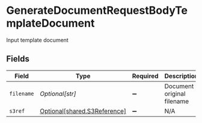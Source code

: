 # GenerateDocumentRequestBodyTemplateDocument

Input template document


## Fields

| Field                                                              | Type                                                               | Required                                                           | Description                                                        | Example                                                            |
| ------------------------------------------------------------------ | ------------------------------------------------------------------ | ------------------------------------------------------------------ | ------------------------------------------------------------------ | ------------------------------------------------------------------ |
| `filename`                                                         | *Optional[str]*                                                    | :heavy_minus_sign:                                                 | Document original filename                                         | my-template-{{order.order_number}}.docx                            |
| `s3ref`                                                            | [Optional[shared.S3Reference]](../../models/shared/s3reference.md) | :heavy_minus_sign:                                                 | N/A                                                                |                                                                    |